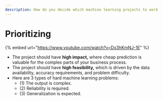 ```yaml
---
description: How do you decide which machine learning projects to work on?
---
```


# Prioritizing

{% embed url="https://www.youtube.com/watch?v=Dx3hKmNJ-1E" %}

* The project should have **high impact,** where cheap prediction is valuable for the complex parts of your business process.
* The project should have **high feasibility,** which is driven by the data availability, accuracy requirements, and problem difficulty.
* Here are 3 types of hard machine learning problems:
  * \(1\) The output is complex.
  * \(2\) Reliability is required.
  * \(3\) Generalization is expected.


